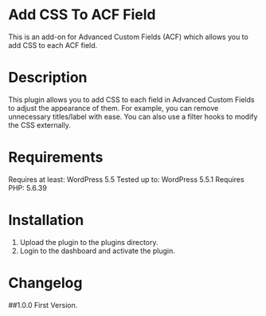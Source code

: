 # Add CSS To ACF Field
This is an add-on for Advanced Custom Fields (ACF) which allows you to add CSS to each ACF field.

# Description
This plugin allows you to add CSS to each field in Advanced Custom Fields to adjust the appearance of them.
For example, you can remove unnecessary titles/label with ease.
You can also use a filter hooks to modify the CSS externally.

# Requirements
Requires at least: WordPress 5.5
Tested up to: WordPress 5.5.1
Requires PHP: 5.6.39

# Installation
1. Upload the plugin to the plugins directory.
2. Login to the dashboard and activate the plugin.

# Changelog
##1.0.0
First Version.
